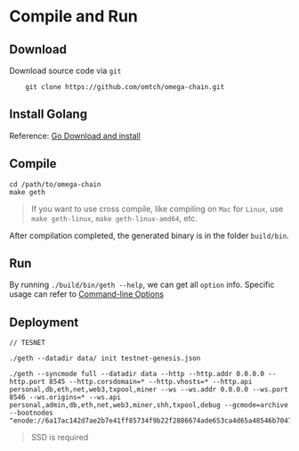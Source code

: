 # Compile and Run

## Download
Download source code via `git`
```
    git clone https://github.com/omtch/omega-chain.git
```
## Install Golang
Reference: [Go Download and install](https://golang.org/doc/install)

## Compile
```
cd /path/to/omega-chain
make geth
```
> If you want to use cross compile, like compiling on `Mac` for `Linux`, use `make geth-linux`, `make geth-linux-amd64`, etc.


After compilation completed, the generated binary is in the folder `build/bin`.

## Run
By running `./build/bin/geth --help`, we can get all `option` info. Specific usage can refer to [Command-line Options](https://geth.ethereum.org/docs/interface/command-line-options)

## Deployment

```
// TESNET

./geth --datadir data/ init testnet-genesis.json

./geth --syncmode full --datadir data --http --http.addr 0.0.0.0 --http.port 8545 --http.corsdomain=* --http.vhosts=* --http.api personal,db,eth,net,web3,txpool,miner --ws --ws.addr 0.0.0.0 --ws.port 8546 --ws.origins=* --ws.api personal,admin,db,eth,net,web3,miner,shh,txpool,debug --gcmode=archive --bootnodes "enode://6a17ac142d7ae2b7e41ff85734f9b22f2886674ade653ca4d65a48546b70471b1d4aa179f4d7348e3b97ea43f65759c0bcb1021cebadb15c092f78e3dc74c830@34.27.16.60:32668"
```

> SSD is required
